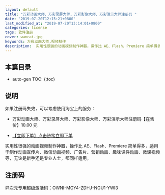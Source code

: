 ```yaml
---
layout: default
title: "万彩动画大师、万彩录屏大师、万彩影像大师、万彩演示大师注册码 "
date: "2019-07-20T12:15:21+0800"
last_modified_at: "2019-07-20T13:14:01+0800"
categories: license
tags: 软件注册
cover: wancai.jpg
keywords: 万彩动画大师,视频制作
description:  实用性很强的动画视频制作神器，操作比 AE、Flash、Premiere 简单得多，适用于制作动画宣传片、微信动画视频、广告片、营销动画、趣味课件动画、微课视频等，无论是新手还是专业人士，都同样适用。
---
```


## 本篇目录

* auto-gen TOC:
{:toc}

## 说明

如果注册码失效，可以考虑使用淘宝上的服务：

* 万彩动画大师、万彩录屏大师、万彩影像大师、万彩演示大师注册码【在售价】10.00 元

* [【立即下单】点击链接立即下单](https://s.click.taobao.com/t?e=m%3D2%26s%3DIbltjj%2Bce7IcQipKwQzePOeEDrYVVa64LKpWJ%2Bin0XLjf2vlNIV67pxqgmH5bt4GFfrEfJ4hp2pFzjN9hD2WgqNloZYdv3EG6YKsWt4FgAKVoz8w%2F8flOF9EeTtntI440rU7bvMfl7Hu1jSK%2FixTzBL0jf%2BOsCRczRD18rVfQC7Qi04ZWz7rmb2fXqmq6%2FU7MonwkGxTu%2BOStB7K5E7iAA%3D%3D&scm=null&pvid=null&app_pvid=59590_11.21.78.122_464_1563596177060&ptl=floorId:17741;app_pvid:59590_11.21.78.122_464_1563596177060&union_lens=lensId:0b0f6818_0e81_16c0d77f477_c581)

实用性很强的动画视频制作神器，操作比 AE、Flash、Premiere 简单得多，适用于制作动画宣传片、微信动画视频、广告片、营销动画、趣味课件动画、微课视频等，无论是新手还是专业人士，都同样适用。

## 注册码

异次元专用超级激活码：OWNI-MGY4-ZDHJ-NGU1-YWI3
